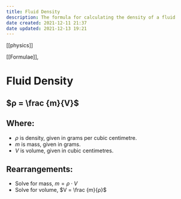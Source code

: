 ```yaml
---
title: Fluid Density
description: The formula for calculating the density of a fluid
date created: 2021-12-11 21:37
date updated: 2021-12-13 19:21
---
```

[[physics]]

[[Formulae]],

# Fluid Density

## $ρ = \frac {m}{V}$

## Where:

- $ρ$ is density, given in grams per cubic centimetre.
- $m$ is mass, given in grams.
- $V$ is volume, given in cubic centimetres.

## Rearrangements:

- Solve for mass, $m = ρ⋅V$
- Solve for volume, $V = \frac {m}{ρ}$
